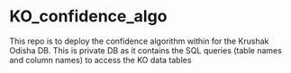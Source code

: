 # KO_confidence_algo


This repo is to deploy the confidence algorithm within for the Krushak Odisha DB. This is private DB as it contains the SQL queries (table names and column names) to access the KO data tables
